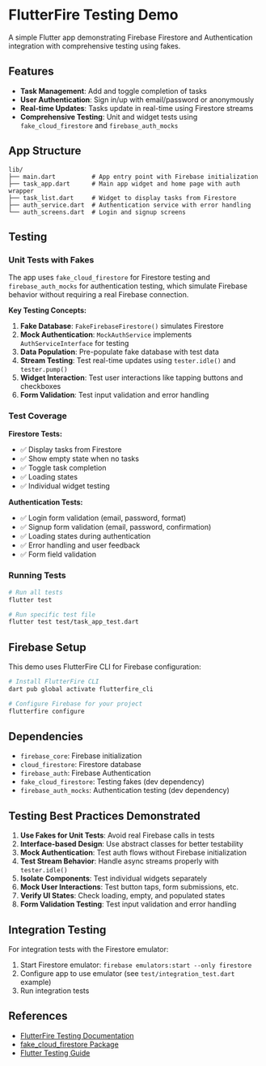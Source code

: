 # FlutterFire Testing Demo

A simple Flutter app demonstrating Firebase Firestore and Authentication integration with comprehensive testing using fakes.

## Features

- **Task Management**: Add and toggle completion of tasks
- **User Authentication**: Sign in/up with email/password or anonymously
- **Real-time Updates**: Tasks update in real-time using Firestore streams
- **Comprehensive Testing**: Unit and widget tests using `fake_cloud_firestore` and `firebase_auth_mocks`

## App Structure

```
lib/
├── main.dart          # App entry point with Firebase initialization
├── task_app.dart      # Main app widget and home page with auth wrapper
├── task_list.dart     # Widget to display tasks from Firestore
├── auth_service.dart  # Authentication service with error handling
└── auth_screens.dart  # Login and signup screens
```

## Testing

### Unit Tests with Fakes

The app uses `fake_cloud_firestore` for Firestore testing and `firebase_auth_mocks` for authentication testing, which simulate Firebase behavior without requiring a real Firebase connection.

**Key Testing Concepts:**

1. **Fake Database**: `FakeFirebaseFirestore()` simulates Firestore
2. **Mock Authentication**: `MockAuthService` implements `AuthServiceInterface` for testing
3. **Data Population**: Pre-populate fake database with test data
4. **Stream Testing**: Test real-time updates using `tester.idle()` and `tester.pump()`
5. **Widget Interaction**: Test user interactions like tapping buttons and checkboxes
6. **Form Validation**: Test input validation and error handling

### Test Coverage

**Firestore Tests:**
- ✅ Display tasks from Firestore
- ✅ Show empty state when no tasks
- ✅ Toggle task completion
- ✅ Loading states
- ✅ Individual widget testing

**Authentication Tests:**
- ✅ Login form validation (email, password, format)
- ✅ Signup form validation (email, password, confirmation)
- ✅ Loading states during authentication
- ✅ Error handling and user feedback
- ✅ Form field validation

### Running Tests

```bash
# Run all tests
flutter test

# Run specific test file
flutter test test/task_app_test.dart
```

## Firebase Setup

This demo uses FlutterFire CLI for Firebase configuration:

```bash
# Install FlutterFire CLI
dart pub global activate flutterfire_cli

# Configure Firebase for your project
flutterfire configure
```

## Dependencies

- `firebase_core`: Firebase initialization
- `cloud_firestore`: Firestore database
- `firebase_auth`: Firebase Authentication
- `fake_cloud_firestore`: Testing fakes (dev dependency)
- `firebase_auth_mocks`: Authentication testing (dev dependency)

## Testing Best Practices Demonstrated

1. **Use Fakes for Unit Tests**: Avoid real Firebase calls in tests
2. **Interface-based Design**: Use abstract classes for better testability
3. **Mock Authentication**: Test auth flows without Firebase initialization
4. **Test Stream Behavior**: Handle async streams properly with `tester.idle()`
5. **Isolate Components**: Test individual widgets separately
6. **Mock User Interactions**: Test button taps, form submissions, etc.
7. **Verify UI States**: Check loading, empty, and populated states
8. **Form Validation Testing**: Test input validation and error handling

## Integration Testing

For integration tests with the Firestore emulator:

1. Start Firestore emulator: `firebase emulators:start --only firestore`
2. Configure app to use emulator (see `test/integration_test.dart` example)
3. Run integration tests

## References

- [FlutterFire Testing Documentation](https://firebase.flutter.dev/docs/testing/testing/)
- [fake_cloud_firestore Package](https://pub.dev/packages/fake_cloud_firestore)
- [Flutter Testing Guide](https://flutter.dev/docs/testing)
